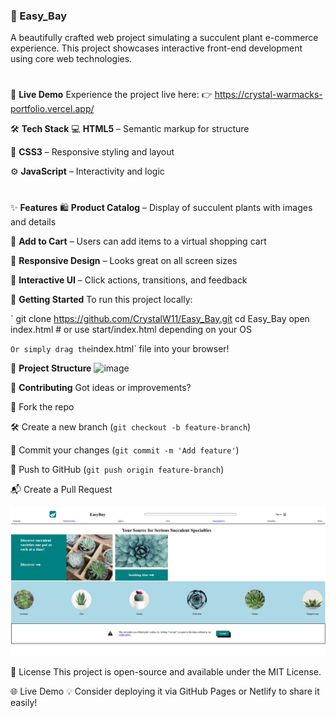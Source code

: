 ### 🌿 Easy_Bay

A beautifully crafted web project simulating a succulent plant e-commerce experience. This project showcases interactive front-end development using core web technologies.

#

🚀 **Live Demo**
Experience the project live here:
👉 https://crystal-warmacks-portfolio.vercel.app/

🛠️ **Tech Stack**
💻 **HTML5** – Semantic markup for structure

🎨 **CSS3** – Responsive styling and layout

⚙️ **JavaScript** – Interactivity and logic

#

✨ **Features**
🛍️ **Product Catalog** – Display of succulent plants with images and details

🛒 **Add to Cart** – Users can add items to a virtual shopping cart

📱 **Responsive Design** – Looks great on all screen sizes

🔁 **Interactive UI** – Click actions, transitions, and feedback

🚀 **Getting Started**
To run this project locally:

`
git clone https://github.com/CrystalW11/Easy_Bay.git
cd Easy_Bay
open index.html  # or use start/index.html depending on your OS

`
Or simply drag the `index.html` file into your browser!

📂 **Project Structure**
<img width="437" alt="image" src="https://github.com/user-attachments/assets/fe142a88-6790-4c5f-af21-0fb19a62f5e8" />


🤝 **Contributing**
Got ideas or improvements?

🍴 Fork the repo

🛠️ Create a new branch (`git checkout -b feature-branch`)

💾 Commit your changes (`git commit -m 'Add feature'`)

🚀 Push to GitHub (`git push origin feature-branch`)

📬 Create a Pull Request


![alt text](image.png)

📄 License
This project is open-source and available under the MIT License.

🌐 Live Demo
💡 Consider deploying it via GitHub Pages or Netlify to share it easily!

